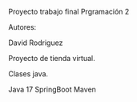 Proyecto trabajo final Prgramación 2

Autores:

David Rodriguez

Proyecto de tienda virtual.

Clases java.

Java 17
SpringBoot
Maven
